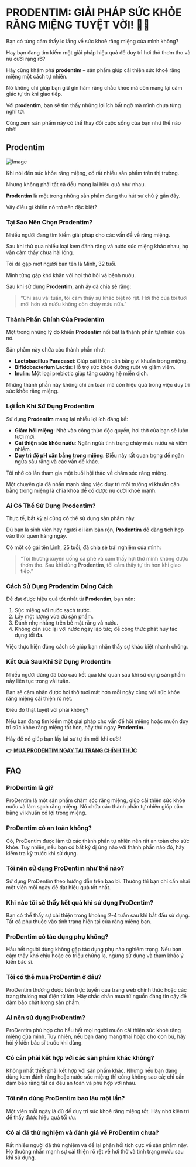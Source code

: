 # PRODENTIM: GIẢI PHÁP SỨC KHỎE RĂNG MIỆNG TUYỆT VỜI! 🦷✨

Bạn có từng cảm thấy lo lắng về sức khoẻ răng miệng của mình không? 

Hay bạn đang tìm kiếm một giải pháp hiệu quả để duy trì hơi thở thơm tho và nụ cười rạng rỡ? 

Hãy cùng khám phá **prodentim** – sản phẩm giúp cải thiện sức khoẻ răng miệng một cách tự nhiên. 

Nó không chỉ giúp bạn giữ gìn hàm răng chắc khỏe mà còn mang lại cảm giác tự tin khi giao tiếp. 

Với **prodentim**, bạn sẽ tìm thấy những lợi ích bất ngờ mà mình chưa từng nghĩ tới. 

Cùng xem sản phẩm này có thể thay đổi cuộc sống của bạn như thế nào nhé!

## Prodentim

![Image](https://prodentim-shop.com/assets/images/prodentim.webp)

Khi nói đến sức khỏe răng miệng, có rất nhiều sản phẩm trên thị trường. 

Nhưng không phải tất cả đều mang lại hiệu quả như nhau.

**Prodentim** là một trong những sản phẩm đang thu hút sự chú ý gần đây. 

Vậy điều gì khiến nó trở nên đặc biệt?

### Tại Sao Nên Chọn Prodentim?

Nhiều người đang tìm kiếm giải pháp cho các vấn đề về răng miệng. 

Sau khi thử qua nhiều loại kem đánh răng và nước súc miệng khác nhau, họ vẫn cảm thấy chưa hài lòng.

Tôi đã gặp một người bạn tên là Minh, 32 tuổi. 

Minh từng gặp khó khăn với hơi thở hôi và bệnh nướu. 

Sau khi sử dụng **Prodentim**, anh ấy đã chia sẻ rằng:

> “Chỉ sau vài tuần, tôi cảm thấy sự khác biệt rõ rệt. Hơi thở của tôi tươi mới hơn và nướu không còn chảy máu nữa.”

### Thành Phần Chính Của Prodentim

Một trong những lý do khiến **Prodentim** nổi bật là thành phần tự nhiên của nó.

Sản phẩm này chứa các thành phần như:

- **Lactobacillus Paracasei**: Giúp cải thiện cân bằng vi khuẩn trong miệng.
- **Bifidobacterium Lactis**: Hỗ trợ sức khỏe đường ruột và giảm viêm.
- **Inulin**: Một loại prebiotic giúp tăng cường hệ miễn dịch.

Những thành phần này không chỉ an toàn mà còn hiệu quả trong việc duy trì sức khỏe răng miệng.

### Lợi Ích Khi Sử Dụng Prodentim

Sử dụng **Prodentim** mang lại nhiều lợi ích đáng kể:

- **Giảm hôi miệng**: Nhờ vào công thức độc quyền, hơi thở của bạn sẽ luôn tươi mới.
- **Cải thiện sức khỏe nướu**: Ngăn ngừa tình trạng chảy máu nướu và viêm nhiễm.
- **Duy trì độ pH cân bằng trong miệng**: Điều này rất quan trọng để ngăn ngừa sâu răng và các vấn đề khác.

Tôi nhớ có lần tham gia một buổi hội thảo về chăm sóc răng miệng. 

Một chuyên gia đã nhấn mạnh rằng việc duy trì môi trường vi khuẩn cân bằng trong miệng là chìa khóa để có được nụ cười khoẻ mạnh.

### Ai Có Thể Sử Dụng Prodentim?

Thực tế, bất kỳ ai cũng có thể sử dụng sản phẩm này. 

Dù bạn là sinh viên hay người đi làm bận rộn, **Prodentim** dễ dàng tích hợp vào thói quen hàng ngày.

Có một cô gái tên Linh, 25 tuổi, đã chia sẻ trải nghiệm của mình:

> “Tôi thường xuyên uống cà phê và cảm thấy hơi thở mình không được thơm tho. Sau khi dùng **Prodentim**, tôi cảm thấy tự tin hơn khi giao tiếp.”

### Cách Sử Dụng Prodentim Đúng Cách

Để đạt được hiệu quả tốt nhất từ **Prodentim**, bạn nên:

1. Súc miệng với nước sạch trước.
2. Lấy một lượng vừa đủ sản phẩm.
3. Đánh nhẹ nhàng trên bề mặt răng và nướu.
4. Không cần súc lại với nước ngay lập tức; để công thức phát huy tác dụng tối đa.

Việc thực hiện đúng cách sẽ giúp bạn nhận thấy sự khác biệt nhanh chóng.

### Kết Quả Sau Khi Sử Dụng Prodentim

Nhiều người dùng đã báo cáo kết quả khả quan sau khi sử dụng sản phẩm này liên tục trong vài tuần.

Bạn sẽ cảm nhận được hơi thở tươi mát hơn mỗi ngày cùng với sức khỏe răng miệng cải thiện rõ nét.

Điều đó thật tuyệt vời phải không?

Nếu bạn đang tìm kiếm một giải pháp cho vấn đề hôi miệng hoặc muốn duy trì sức khỏe răng miệng tốt hơn, hãy thử ngay **Prodentim**.

Hãy để nó giúp bạn lấy lại sự tự tin mỗi khi cười!



**👉 [MUA PRODENTIM NGAY TẠI TRANG CHÍNH THỨC](https://gchaffi.com/DViiLkiT)**

## FAQ

### ProDentim là gì?
ProDentim là một sản phẩm chăm sóc răng miệng, giúp cải thiện sức khỏe nướu và làm sạch răng miệng. Nó chứa các thành phần tự nhiên giúp cân bằng vi khuẩn có lợi trong miệng.

### ProDentim có an toàn không?
Có, ProDentim được làm từ các thành phần tự nhiên nên rất an toàn cho sức khỏe. Tuy nhiên, nếu bạn có bất kỳ dị ứng nào với thành phần nào đó, hãy kiểm tra kỹ trước khi sử dụng.

### Tôi nên sử dụng ProDentim như thế nào?
Sử dụng ProDentim theo hướng dẫn trên bao bì. Thường thì bạn chỉ cần nhai một viên mỗi ngày để đạt hiệu quả tốt nhất.

### Khi nào tôi sẽ thấy kết quả khi sử dụng ProDentim?
Bạn có thể thấy sự cải thiện trong khoảng 2-4 tuần sau khi bắt đầu sử dụng. Tất cả phụ thuộc vào tình trạng hiện tại của răng miệng bạn.

### ProDentim có tác dụng phụ không?
Hầu hết người dùng không gặp tác dụng phụ nào nghiêm trọng. Nếu bạn cảm thấy khó chịu hoặc có triệu chứng lạ, ngừng sử dụng và tham khảo ý kiến bác sĩ.

### Tôi có thể mua ProDentim ở đâu?
ProDentim thường được bán trực tuyến qua trang web chính thức hoặc các trang thương mại điện tử lớn. Hãy chắc chắn mua từ nguồn đáng tin cậy để đảm bảo chất lượng sản phẩm.

### Ai nên sử dụng ProDentim?
ProDentim phù hợp cho hầu hết mọi người muốn cải thiện sức khoẻ răng miệng của mình. Tuy nhiên, nếu bạn đang mang thai hoặc cho con bú, hãy hỏi ý kiến bác sĩ trước khi dùng.

### Có cần phải kết hợp với các sản phẩm khác không?
Không nhất thiết phải kết hợp với sản phẩm khác. Nhưng nếu bạn đang dùng kem đánh răng hoặc nước súc miệng thì cũng không sao cả; chỉ cần đảm bảo rằng tất cả đều an toàn và phù hợp với nhau.

### Tôi nên dùng ProDentim bao lâu một lần?
Một viên mỗi ngày là đủ để duy trì sức khoẻ răng miệng tốt. Hãy nhớ kiên trì để thấy được hiệu quả tối ưu.

### Có ai đã thử nghiệm và đánh giá về ProDentim chưa?
Rất nhiều người đã thử nghiệm và để lại phản hồi tích cực về sản phẩm này. Họ thường nhấn mạnh sự cải thiện rõ rệt về hơi thở và tình trạng nướu sau khi sử dụng.